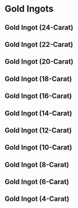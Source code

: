 # Gold Ingots

## Gold Ingot (24-Carat)

## Gold Ingot (22-Carat)

## Gold Ingot (20-Carat)

## Gold Ingot (18-Carat)

## Gold Ingot (16-Carat)

## Gold Ingot (14-Carat)

## Gold Ingot (12-Carat)

## Gold Ingot (10-Carat)

## Gold Ingot (8-Carat)

## Gold Ingot (6-Carat)

## Gold Ingot (4-Carat)

